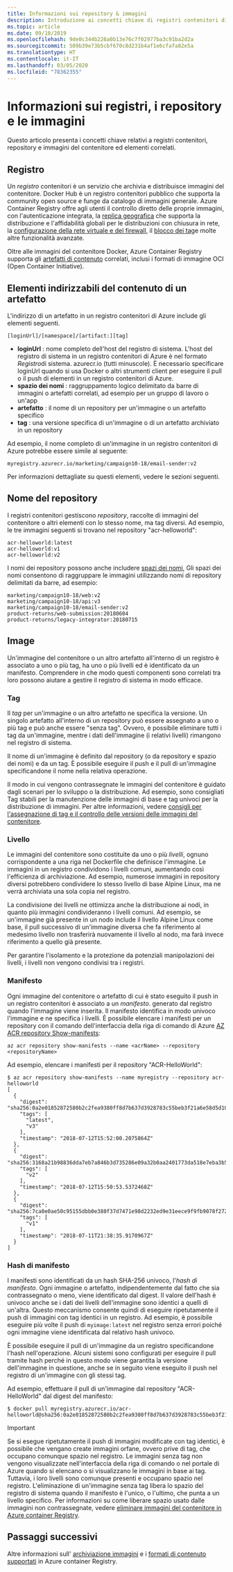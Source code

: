 ```yaml
---
title: Informazioni sui repository & immagini
description: Introduzione ai concetti chiave di registri contenitori di Azure, repository e immagini del contenitore.
ms.topic: article
ms.date: 09/10/2019
ms.openlocfilehash: 9de0c344b226a0b13e76c7f02977ba3c91ba2d2a
ms.sourcegitcommit: 509b39e73b5cbf670c8d231b4af1e6cfafa82e5a
ms.translationtype: HT
ms.contentlocale: it-IT
ms.lasthandoff: 03/05/2020
ms.locfileid: "78362355"
---
```

# <a name="about-registries-repositories-and-images"></a>Informazioni sui registri, i repository e le immagini

Questo articolo presenta i concetti chiave relativi a registri contenitori, repository e immagini del contenitore ed elementi correlati. 

## <a name="registry"></a>Registro

Un *registro* contenitori è un servizio che archivia e distribuisce immagini del contenitore. Docker Hub è un registro contenitori pubblico che supporta la community open source e funge da catalogo di immagini generale. Azure Container Registry offre agli utenti il controllo diretto delle proprie immagini, con l'autenticazione integrata, la [replica geografica](container-registry-geo-replication.md) che supporta la distribuzione e l'affidabilità globali per le distribuzioni con chiusura in rete, la [configurazione della rete virtuale e del firewall](container-registry-vnet.md), il [blocco dei tag](container-registry-image-lock.md)e molte altre funzionalità avanzate. 

Oltre alle immagini del contenitore Docker, Azure Container Registry supporta gli [artefatti di contenuto](container-registry-image-formats.md) correlati, inclusi i formati di immagine OCI (Open Container Initiative).

## <a name="content-addressable-elements-of-an-artifact"></a>Elementi indirizzabili del contenuto di un artefatto

L'indirizzo di un artefatto in un registro contenitori di Azure include gli elementi seguenti. 

```
[loginUrl]/[namespace]/[artifact:][tag]
```

* **loginUrl** : nome completo dell'host del registro di sistema. L'host del registro di sistema in un registro contenitori di Azure è nel formato *Registro*di sistema. azurecr.io (tutti minuscole). È necessario specificare loginUrl quando si usa Docker o altri strumenti client per eseguire il pull o il push di elementi in un registro contenitori di Azure. 
* **spazio dei nomi** : raggruppamento logico delimitato da barre di immagini o artefatti correlati, ad esempio per un gruppo di lavoro o un'app
* **artefatto** : il nome di un repository per un'immagine o un artefatto specifico
* **tag** : una versione specifica di un'immagine o di un artefatto archiviato in un repository


Ad esempio, il nome completo di un'immagine in un registro contenitori di Azure potrebbe essere simile al seguente:

```
myregistry.azurecr.io/marketing/campaign10-18/email-sender:v2
```

Per informazioni dettagliate su questi elementi, vedere le sezioni seguenti.

## <a name="repository-name"></a>Nome del repository

I registri contenitori gestiscono *repository*, raccolte di immagini del contenitore o altri elementi con lo stesso nome, ma tag diversi. Ad esempio, le tre immagini seguenti si trovano nel repository "acr-helloworld":

```
acr-helloworld:latest
acr-helloworld:v1
acr-helloworld:v2
```

I nomi dei repository possono anche includere [spazi dei nomi](container-registry-best-practices.md#repository-namespaces), Gli spazi dei nomi consentono di raggruppare le immagini utilizzando nomi di repository delimitati da barre, ad esempio:

```
marketing/campaign10-18/web:v2
marketing/campaign10-18/api:v3
marketing/campaign10-18/email-sender:v2
product-returns/web-submission:20180604
product-returns/legacy-integrator:20180715
```

## <a name="image"></a>Image

Un'immagine del contenitore o un altro artefatto all'interno di un registro è associato a uno o più tag, ha uno o più livelli ed è identificato da un manifesto. Comprendere in che modo questi componenti sono correlati tra loro possono aiutare a gestire il registro di sistema in modo efficace.

### <a name="tag"></a>Tag

Il *tag* per un'immagine o un altro artefatto ne specifica la versione. Un singolo artefatto all'interno di un repository può essere assegnato a uno o più tag e può anche essere "senza tag". Ovvero, è possibile eliminare tutti i tag da un'immagine, mentre i dati dell'immagine (i relativi livelli) rimangono nel registro di sistema.

Il nome di un'immagine è definito dal repository (o da repository e spazio dei nomi) e da un tag. È possibile eseguire il push e il pull di un'immagine specificandone il nome nella relativa operazione.

Il modo in cui vengono contrassegnate le immagini del contenitore è guidato dagli scenari per lo sviluppo o la distribuzione. Ad esempio, sono consigliati Tag stabili per la manutenzione delle immagini di base e tag univoci per la distribuzione di immagini. Per altre informazioni, vedere [consigli per l'assegnazione di tag e il controllo delle versioni delle immagini del contenitore](container-registry-image-tag-version.md).

### <a name="layer"></a>Livello

Le immagini del contenitore sono costituite da uno o più *livelli*, ognuno corrispondente a una riga nel Dockerfile che definisce l'immagine. Le immagini in un registro condividono i livelli comuni, aumentando così l'efficienza di archiviazione. Ad esempio, numerose immagini in repository diversi potrebbero condividere lo stesso livello di base Alpine Linux, ma ne verrà archiviata una sola copia nel registro.

La condivisione dei livelli ne ottimizza anche la distribuzione ai nodi, in quanto più immagini condivideranno i livelli comuni. Ad esempio, se un'immagine già presente in un nodo include il livello Alpine Linux come base, il pull successivo di un'immagine diversa che fa riferimento al medesimo livello non trasferirà nuovamente il livello al nodo, ma farà invece riferimento a quello già presente.

Per garantire l'isolamento e la protezione da potenziali manipolazioni dei livelli, i livelli non vengono condivisi tra i registri.

### <a name="manifest"></a>Manifesto

Ogni immagine del contenitore o artefatto di cui è stato eseguito il push in un registro contenitori è associato a un *manifesto*. generato dal registro quando l'immagine viene inserita. Il manifesto identifica in modo univoco l'immagine e ne specifica i livelli. È possibile elencare i manifesti per un repository con il comando dell'interfaccia della riga di comando di Azure [AZ ACR repository Show-manifests][az-acr-repository-show-manifests]:

```azurecli
az acr repository show-manifests --name <acrName> --repository <repositoryName>
```

Ad esempio, elencare i manifesti per il repository "ACR-HelloWorld":

```console
$ az acr repository show-manifests --name myregistry --repository acr-helloworld
[
  {
    "digest": "sha256:0a2e01852872580b2c2fea9380ff8d7b637d3928783c55beb3f21a6e58d5d108",
    "tags": [
      "latest",
      "v3"
    ],
    "timestamp": "2018-07-12T15:52:00.2075864Z"
  },
  {
    "digest": "sha256:3168a21b98836dda7eb7a846b3d735286e09a32b0aa2401773da518e7eba3b57",
    "tags": [
      "v2"
    ],
    "timestamp": "2018-07-12T15:50:53.5372468Z"
  },
  {
    "digest": "sha256:7ca0e0ae50c95155dbb0e380f37d7471e98d2232ed9e31eece9f9fb9078f2728",
    "tags": [
      "v1"
    ],
    "timestamp": "2018-07-11T21:38:35.9170967Z"
  }
]
```

### <a name="manifest-digest"></a>Hash di manifesto

I manifesti sono identificati da un hash SHA-256 univoco, l'*hash di manifesto*. Ogni immagine o artefatto, indipendentemente dal fatto che sia contrassegnato o meno, viene identificato dal digest. Il valore dell'hash è univoco anche se i dati dei livelli dell'immagine sono identici a quelli di un'altra. Questo meccanismo consente quindi di eseguire ripetutamente il push di immagini con tag identici in un registro. Ad esempio, è possibile eseguire più volte il push di `myimage:latest` nel registro senza errori poiché ogni immagine viene identificata dal relativo hash univoco.

È possibile eseguire il pull di un'immagine da un registro specificandone l'hash nell'operazione. Alcuni sistemi sono configurati per eseguire il pull tramite hash perché in questo modo viene garantita la versione dell'immagine in questione, anche se in seguito viene eseguito il push nel registro di un'immagine con gli stessi tag.

Ad esempio, effettuare il pull di un'immagine dal repository "ACR-HelloWorld" dal digest del manifesto:

```console
$ docker pull myregistry.azurecr.io/acr-helloworld@sha256:0a2e01852872580b2c2fea9380ff8d7b637d3928783c55beb3f21a6e58d5d108
```

> [!IMPORTANT]
> Se si esegue ripetutamente il push di immagini modificate con tag identici, è possibile che vengano create immagini orfane, ovvero prive di tag, che occupano comunque spazio nel registro. Le immagini senza tag non vengono visualizzate nell'interfaccia della riga di comando o nel portale di Azure quando si elencano o si visualizzano le immagini in base ai tag. Tuttavia, i loro livelli sono comunque presenti e occupano spazio nel registro. L'eliminazione di un'immagine senza tag libera lo spazio del registro di sistema quando il manifesto è l'unico, o l'ultimo, che punta a un livello specifico. Per informazioni su come liberare spazio usato dalle immagini non contrassegnate, vedere [eliminare immagini del contenitore in Azure container Registry](container-registry-delete.md).

## <a name="next-steps"></a>Passaggi successivi

Altre informazioni sull' [archiviazione immagini](container-registry-storage.md) e i [formati di contenuto supportati](container-registry-image-formats.md) in Azure container Registry.

<!-- LINKS - Internal -->
[az-acr-repository-show-manifests]: /cli/azure/acr/repository#az-acr-repository-show-manifests


